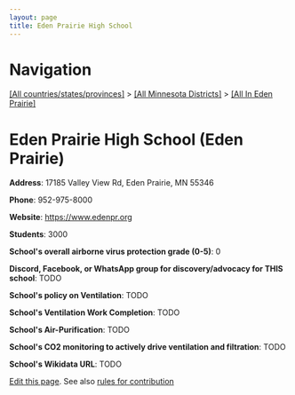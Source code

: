 ```yaml
---
layout: page
title: Eden Prairie High School
---
```

# Navigation

[[All countries/states/provinces]](../../..) > [[All Minnesota Districts]](../..) > [[All In Eden Prairie]](..)

# Eden Prairie High School (Eden Prairie)

**Address**: 17185 Valley View Rd, Eden Prairie, MN 55346

**Phone**: 952-975-8000

**Website**: <https://www.edenpr.org>

**Students**: 3000

**School's overall airborne virus protection grade (0-5)**: 0

**Discord, Facebook, or WhatsApp group for discovery/advocacy for THIS school**: TODO

**School's policy on Ventilation**: TODO

**School's Ventilation Work Completion**: TODO

**School's Air-Purification**: TODO

**School's CO2 monitoring to actively drive ventilation and filtration**: TODO

**School's Wikidata URL**: TODO


[Edit this page](https://github.com/ventilate-schools/MN/edit/main/./Eden_Prairie/Eden_Prairie_High_School.md). See also [rules for contribution](../../../contribution-rules/)
